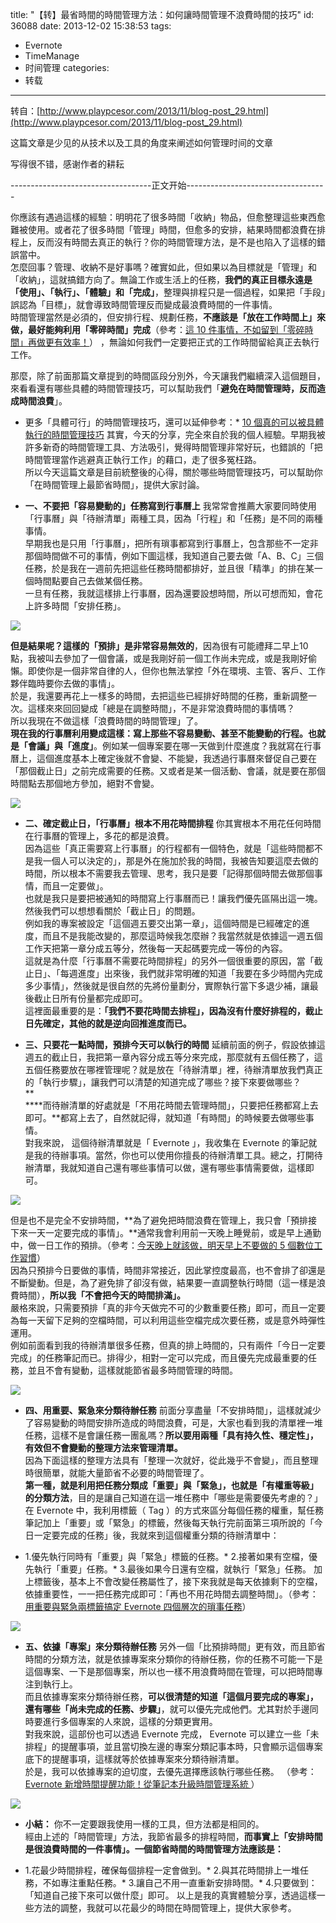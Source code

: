 title: "【转】最省時間的時間管理方法：如何讓時間管理不浪費時間的技巧"
id: 36088
date: 2013-12-02 15:38:53
tags: 
- Evernote
- TimeManage
- 时间管理
categories: 
- 转载
---

转自：[http://www.playpcesor.com/2013/11/blog-post_29.html](http://www.playpcesor.com/2013/11/blog-post_29.html)

这篇文章是少见的从技术以及工具的角度来阐述如何管理时间的文章

写得很不错，感谢作者的耕耘

-----------------------------------正文开始-----------------------------------

你應該有遇過這樣的經驗：明明花了很多時間「收納」物品，但愈整理這些東西愈難被使用。或者花了很多時間「管理」時間，但愈多的安排，結果時間都浪費在排程上，反而沒有時間去真正的執行？你的時間管理方法，是不是也陷入了這樣的錯誤當中。    
怎麼回事？管理、收納不是好事嗎？確實如此，但如果以為目標就是「管理」和「收納」，這就搞錯方向了。無論工作或生活上的任務，**我們的真正目標永遠是「使用」、「執行」、「體驗」和「完成」**，整理與排程只是一個過程，如果把「手段」誤認為「目標」，就會導致時間管理反而變成最浪費時間的一件事情。     
時間管理當然是必須的，但安排行程、規劃任務，**不應該是「放在工作時間上」來做，最好能夠利用「零碎時間」完成**（參考：[這 10 件事情，不如留到「零碎時間」再做更有效率！](http://www.playpcesor.com/2013/08/10.html)） ，無論如何我們一定要把正式的工作時間留給真正去執行工作。     

那麼，除了前面那篇文章提到的時間區段分別外，今天讓我們繼續深入這個題目，來看看還有哪些具體的時間管理技巧，可以幫助我們「**避免在時間管理時，反而造成時間浪費**」。

*   更多「具體可行」的時間管理技巧，還可以延伸參考：*   [10 個真的可以被具體執行的時間管理技巧](http://www.playpcesor.com/2013/10/10.html) 其實，今天的分享，完全來自於我的個人經驗。早期我被許多新奇的時間管理工具、方法吸引，覺得時間管理非常好玩，也錯誤的「把時間管理當作逃避真正執行工作」的藉口，走了很多冤枉路。   
所以今天這篇文章是目前統整後的心得，關於哪些時間管理技巧，可以幫助你「在時間管理上最節省時間」，提供大家討論。   

*   **一、不要把「容易變動的」任務寫到行事曆上** 我常常會推薦大家要同時使用「行事曆」與「待辦清單」兩種工具，因為「行程」和「任務」是不同的兩種事情。   
早期我也是只用「行事曆」，把所有瑣事都寫到行事曆上，包含那些不一定非那個時間做不可的事情，例如下圖這樣，我知道自己要去做「A、B、C」三個任務，於是我在一週前先把這些任務時間都排好，並且很「精準」的排在某一個時間點要自己去做某個任務。   
一旦有任務，我就這樣排上行事曆，因為還要設想時間，所以可想而知，會花上許多時間「安排任務」。   

[![](http://3.bp.blogspot.com/-zUJbQGwQ-Sw/Upf5xm8LphI/AAAAAAADH80/VOGoW1Qxt0o/s1600/tasks-01.png)](http://3.bp.blogspot.com/-zUJbQGwQ-Sw/Upf5xm8LphI/AAAAAAADH80/VOGoW1Qxt0o/s1600/tasks-01.png)

**但是結果呢？這樣的「預排」是非常容易無效的**，因為很有可能禮拜二早上10點，我被叫去參加了一個會議，或是我剛好前一個工作尚未完成，或是我剛好偷懶。即使你是一個非常自律的人，但你也無法掌控「外在環境、主管、客戶、工作夥伴臨時要你去做的事情」。     
於是，我還要再花上一樣多的時間，去把這些已經排好時間的任務，重新調整一次。這樣來來回回變成「總是在調整時間」，不是非常浪費時間的事情嗎？     
所以我現在不做這樣「浪費時間的時間管理」了。     
**現在我的行事曆利用變成這樣：寫上那些不容易變動、甚至不能變動的行程。也就是「會議」與「進度」**。例如某一個專案要在哪一天做到什麼進度？我就寫在行事曆上，這個進度基本上確定後就不會變、不能變，我透過行事曆來督促自己要在「那個截止日」之前完成需要的任務。又或者是某一個活動、會議，就是要在那個時間點去那個地方參加，絕對不會變。

[![](http://3.bp.blogspot.com/-jPv3zP6b38c/Upf7l752ePI/AAAAAAADH9A/3QVKUCdkTI4/s1600/tasks-02.png)](http://3.bp.blogspot.com/-jPv3zP6b38c/Upf7l752ePI/AAAAAAADH9A/3QVKUCdkTI4/s1600/tasks-02.png)

*   **二、確定截止日，「行事曆」根本不用花時間排程** 你其實根本不用花任何時間在行事曆的管理上，多花的都是浪費。   
因為這些「真正需要寫上行事曆」的行程都有一個特色，就是「這些時間都不是我一個人可以決定的」，那是外在施加於我的時間，我被告知要這麼去做的時間，所以根本不需要我去管理、思考，我只是要「記得那個時間去做那個事情，而且一定要做」。   
也就是我只是要把被通知的時間寫上行事曆而已！讓我們優先區隔出這一塊。然後我們可以想想看關於「截止日」的問題。   
例如我的專案被設定「這個週五要交出第一章」，這個時間是已經確定的進度，而且不是我能改變的，那麼這時候我怎麼辦？我當然就是依據這一週五個工作天把第一章分成五等分，然後每一天起碼要完成一等份的內容。   
這就是為什麼「行事曆不需要花時間排程」的另外一個很重要的原因，當「截止日」、「每週進度」出來後，我們就非常明確的知道「我要在多少時間內完成多少事情」，然後就是很自然的先將份量劃分，實際執行當下多退少補，讓最後截止日所有份量都完成即可。   
這裡面最重要的是：**「我們不要花時間去排程」，因為沒有什麼好排程的，截止日先確定，其他的就是逆向回推進度而已。**   

*   **三、只要花一點時間，預排今天可以執行的時間** 延續前面的例子，假設依據這週五的截止日，我把第一章內容分成五等分來完成，那麼就有五個任務了，這五個任務要放在哪裡管理呢？就是放在「待辦清單」裡，待辦清單放我們真正的「執行步驟」，讓我們可以清楚的知道完成了哪些？接下來要做哪些？   
**   
****而待辦清單的好處就是「不用花時間去管理時間」，只要把任務都寫上去即可。**都寫上去了，自然就記得，就知道「有時間」的時候要去做哪些事情。   
對我來說， 這個待辦清單就是「 Evernote 」，我收集在 Evernote 的筆記就是我的待辦事項。當然，你也可以使用你擅長的待辦清單工具。總之，打開待辦清單，我就知道自己還有哪些事情可以做，還有哪些事情需要做，這樣即可。   

[![](http://2.bp.blogspot.com/-xVE4z__R1wk/UpgDLCGf3iI/AAAAAAADH9M/UxsE4jQtfCE/s640/tasks-03.png)](http://2.bp.blogspot.com/-xVE4z__R1wk/UpgDLCGf3iI/AAAAAAADH9M/UxsE4jQtfCE/s1600/tasks-03.png)

但是也不是完全不安排時間，**為了避免把時間浪費在管理上，我只會「預排接下來一天一定要完成的事情」。**通常我會利用前一天晚上睡覺前，或是早上通勤中，做一日工作的預排。（參考：[今天晚上就該做，明天早上不要做的 5 個數位工作習慣](http://www.playpcesor.com/2013/01/5.html)）     
因為只預排今日要做的事情，時間非常接近，因此掌控度最高，也不會排了卻還是不斷變動。但是，為了避免排了卻沒有做，結果要一直調整執行時間（這一樣是浪費時間），**所以我「不會把今天的時間排滿」。**     
嚴格來說，只需要預排「真的非今天做完不可的少數重要任務」即可，而且一定要為每一天留下足夠的空檔時間，可以利用這些空檔完成次要任務，或是意外時彈性運用。     
例如前面看到我的待辦清單很多任務，但真的排上時間的，只有兩件「今日一定要完成」的任務筆記而已。排得少，相對一定可以完成，而且優先完成最重要的任務，並且不會有變動，這樣就能節省最多時間管理的時間。

[![](http://3.bp.blogspot.com/-MDO9SgNZ24M/UpgGCm6CIfI/AAAAAAADH9Y/plDHGCDLaHg/s400/tasks-04.png)](http://3.bp.blogspot.com/-MDO9SgNZ24M/UpgGCm6CIfI/AAAAAAADH9Y/plDHGCDLaHg/s1600/tasks-04.png)

*   **四、用重要、緊急來分類待辦任務** 前面分享盡量「不安排時間」，這樣就減少了容易變動的時間安排所造成的時間浪費，可是，大家也看到我的清單裡一堆任務，這樣不是會讓任務一團亂嗎？**所以要用兩種「具有持久性、穩定性」，有效但不會變動的整理方法來管理清單。**   
因為下面這樣的整理方法具有「整理一次就好，從此幾乎不會變」，而且整理時很簡單，就能大量節省不必要的時間管理了。   
**第一種，就是利用把任務分類成「重要」與「緊急」，也就是「有權重等級」的分類方法**，目的是讓自己知道在這一堆任務中「哪些是需要優先考慮的？」   
在 Evernote 中，我利用標籤（ Tag ）的方式來區分每個任務的權重，幫任務筆記加上「重要」或「緊急」的標籤，然後每天執行完前面第三項所說的「今日一定要完成的任務」後，我就來到這個權重分類的待辦清單中：   

*   1.優先執行同時有「重要」與「緊急」標籤的任務。*   2.接著如果有空檔，優先執行「重要」任務。*   3.最後如果今日還有空檔，就執行「緊急」任務。 加上標籤後，基本上不會改變任務屬性了，接下來我就是每天依據剩下的空檔，依據重要性，一一把任務完成即可：「再也不用花時間去調整時間」。（參考：[用重要與緊急兩標籤搞定 Evernote 四個層次的瑣事任務](http://www.playpcesor.com/2013/07/evernote.html)）   

[![](http://2.bp.blogspot.com/-YBcSDih7ZsM/UpgHogT4_-I/AAAAAAADH9k/bUbQG6qq3gY/s640/tasks-05.png)](http://2.bp.blogspot.com/-YBcSDih7ZsM/UpgHogT4_-I/AAAAAAADH9k/bUbQG6qq3gY/s1600/tasks-05.png)

*   **五、依據「專案」來分類待辦任務** 另外一個「比預排時間」更有效，而且節省時間的分類方法，就是依據專案來分類你的待辦任務，你的任務不可能一下是這個專案、一下是那個專案，所以也一樣不用浪費時間在管理，可以把時間專注到執行上。   
而且依據專案來分類待辦任務，**可以很清楚的知道「這個月要完成的專案」，還有哪些「尚未完成的任務、步驟」**，就可以優先完成他們。尤其對於手邊同時要進行多個專案的人來說，這樣的分類更實用。   
對我來說，這部份也可以透過 Evernote 完成， Evernote 可以建立一些「未排程」的提醒事項，並且當切換左邊的專案分類記事本時，只會顯示這個專案底下的提醒事項，這樣就等於依據專案來分類待辦清單。   
於是，我可以依據專案的迫切度，去優先選擇應該執行哪些任務。 （參考：[Evernote 新增時間提醒功能！從筆記本升級時間管理系統 ](http://www.playpcesor.com/2013/05/evernote.html)）   

[![](http://4.bp.blogspot.com/-bzKNidPms7Y/UpgKS1XD3kI/AAAAAAADH90/GEHAp2p0RG4/s640/tasks-06.png)](http://4.bp.blogspot.com/-bzKNidPms7Y/UpgKS1XD3kI/AAAAAAADH90/GEHAp2p0RG4/s1600/tasks-06.png)

*   **小結：** 你不一定要跟我使用一樣的工具，但方法都是相同的。   
經由上述的「時間管理」方法，我節省最多的排程時間，**而事實上「安排時間是很浪費時間的一件事情」。一個節省時間的時間管理方法應該是：**   

*   1.花最少時間排程，確保每個排程一定會做到。*   2.與其花時間排上一堆任務，不如專注重點任務。*   3.讓自己不用一直重新安排時間。*   4.只要做到：「知道自己接下來可以做什麼」即可。 以上是我的真實體驗分享，透過這樣一些方法的調整，我就可以花最少的時間在時間管理上，提供大家參考。